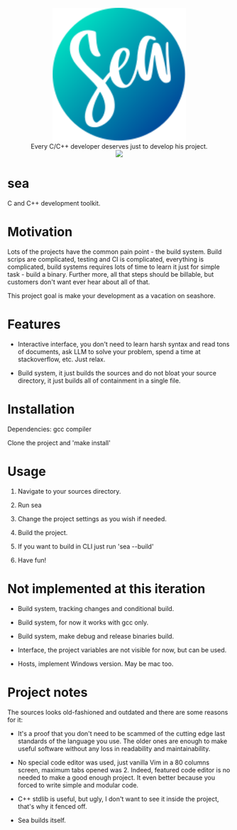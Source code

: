 <p align="center">
  <img src="logo.svg" width="300"/><br style="margin: 30px;" />
  Every C/C++ developer deserves just to develop his project.<br style="margin: 30px;"/>
  <a href="https://github.com/Artem-Shapovalov/sea/actions/workflows/build.yml">
    <img src="https://github.com/Artem-Shapovalov/sea/actions/workflows/build.yml/badge.svg"/>
  </a>
</p>

# sea

C and C++ development toolkit.

# Motivation

Lots of the projects have the common pain point - the build system. Build scrips are complicated, testing and CI is complicated, everything is complicated, build systems requires lots of time to learn it just for simple task - build a binary. Further more, all that steps should be billable, but customers don't want ever hear about all of that.

This project goal is make your development as a vacation on seashore.

# Features

- Interactive interface, you don't need to learn harsh syntax and read tons of documents, ask LLM to solve your problem, spend a time at stackoverflow, etc. Just relax.

- Build system, it just builds the sources and do not bloat your source directory, it just builds all of containment in a single file.

# Installation

Dependencies: gcc compiler

Clone the project and 'make install'

# Usage

1. Navigate to your sources directory.

2. Run sea

3. Change the project settings as you wish if needed.

4. Build the project.

5. If you want to build in CLI just run 'sea --build'

6. Have fun!

# Not implemented at this iteration

- Build system, tracking changes and conditional build.

- Build system, for now it works with gcc only.

- Build system, make debug and release binaries build.

- Interface, the project variables are not visible for now, but can be used.

- Hosts, implement Windows version. May be mac too.

# Project notes

The sources looks old-fashioned and outdated and there are some reasons for it:

- It's a proof that you don't need to be scammed of the cutting edge last standards of the language you use. The older ones are enough to make useful software without any loss in readability and maintainability.

- No special code editor was used, just vanilla Vim in a 80 columns screen, maximum tabs opened was 2. Indeed, featured code editor is no needed to make a good enough project. It even better because you forced to write simple and modular code.

- C++ stdlib is useful, but ugly, I don't want to see it inside the project, that's why it fenced off.

- Sea builds itself.

